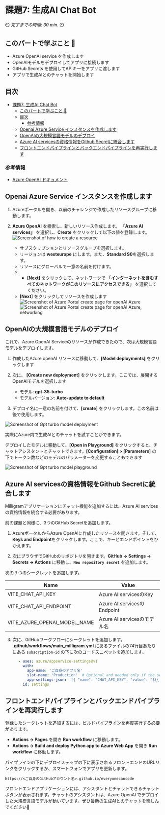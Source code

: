 # 課題7: 生成AI Chat Bot

⏲️ _完了までの時間: 30 min._ ⏲️

## このパートで学ぶこと 🎯

- Azure OpenAI service を作成します
- OpenAIモデルをデプロイしてアプリに接続します
- GitHub Secrets を使用してAPIキーをアプリに渡します
- アプリで生成AIとのチャットを開始します

## 目次

- [課題7: 生成AI Chat Bot](#課題7-生成ai-chat-bot)
  - [このパートで学ぶこと 🎯](#このパートで学ぶこと-)
  - [目次](#目次)
    - [参考情報](#参考情報)
  - [Openai Azure Service インスタンスを作成します](#openai-azure-service-インスタンスを作成します)
  - [OpenAIの大規模言語モデルのデプロイ](#openaiの大規模言語モデルのデプロイ)
  - [Azure AI servicesの資格情報をGithub Secretに統合します](#azure-ai-servicesの資格情報をgithub-secretに統合します)
  - [フロントエンドパイプラインとバックエンドパイプラインを再実行します](#フロントエンドパイプラインとバックエンドパイプラインを再実行します)


### 参考情報

- [Azure OpenAI ドキュメント](https://learn.microsoft.com/en-us/azure/ai-services/openai/)


## Openai Azure Service インスタンスを作成します

1. Azureポータルを開き、以前のチャレンジで作成したリソースグループに移動します。
   
2. **Azure OpenAI** を検索し、新しいリソース作成します。
   **「Azure AI services」** を選択し、**Create** をクリックして以下の値を登録します。
    ![Screenshot of how to create a resource](./images/resource-azure-openai.png)

   - サブスクリプションとリソースグループを選択します。
   - リージョンは **westeurope** にします。また、**Standard S0**を選択します。
   - リソースにグローバルで一意の名前を付けます。
   - - **[Next]** をクリックして、ネットワークで **「インターネットを含むすべてのネットワークがこのリソースにアクセスできる」** を選択してください。
   - **[Next]** をクリックしてリソースを作成します
    ![Screenshot of Azure Portal create page for openAI Azure](./images/resource-azure-openai-settings.png)
    ![Screenshot of Azure Portal create page for openAI Azure, networking](./images/resource-azure-openai-network.png)


## OpenAIの大規模言語モデルのデプロイ
これで、Azure OpenAI Serviceのリソースが作成できたので、次は大規模言語モデルをデプロイします。

1. 作成したAzure openAI リソースに移動して、**[Model deployments]** をクリックします
2. 次に、 **[Create new deployment]** をクリックします。ここでは、展開するOpenAIモデルを選択します
   - モデル: **gpt-35-turbo** 
   - モデルバージョン: **Auto-update to default**

3. デプロイ名に一意の名前を付けて、**[create]** をクリックします。この名前は後で使用します。

  ![Screenshot of Gpt turbo model deployment](./images/gpt-turbo-deployment.png)


実際にAzure内で生成AIとのチャットを試すことができます。

デプロイしたモデルに移動して、**[Open in Playground]** をクリックすると、チャットアシスタントとチャットできます。**[Configuration] > [Parameters]** の下でトークン数などのモデルのパラメーターを変更することもできます
 
![Screenshot of Gpt turbo model playground](./images/gpt-playground.png)


## Azure AI servicesの資格情報をGithub Secretに統合します

Milligramアプリケーションにチャット機能を追加するには、Azure AI servicesの資格情報を統合する必要があります。

<!-- このためには、2つのオプションがあります。
+ オプション1: Azure WebAppsにキーを追加
+ オプション2: GitHub Workflow にキーを追加 -->

<!-- ### オプション1：OpenAI Azure資格情報をWebアプリに追加する
Azureに戻り、MilligramのWebアプリをもう一度開きます。

-  **environment variables** に移動します。
- 変数 **CHAT_API_KEY** を作成し、Azure OpenAIのキーを貼り付けます。
- 変数 **CHAT_API_ENDPOINT** を作成し、Azure OpenAIのエンドポイントURLを貼り付けます。
- 最後に変数 **AZURE_OPENAI_MODEL_NAME** を作成し、Azure OpenAIで作成したモデルのデプロイ名を貼り付けます。

![Screenshot of Gpt turbo model playground](./images/milligram-env-vars.png)
 -->

<!-- ### オプション2：Azure OpenAIの資格情報をGitHub Secretに統合する -->

前の課題と同様に、3つのGitHub Secretを追加します。

1. AzureポータルからAzure OpenAIに作成したリソースを開きます。そして、**Keys and Endpoint**をクリックします。ここで、キーとエンドポイントをひかえます。
  
2. 次にブラウザでGitHubのリポジトリを開きます。**GitHub -> Settings -> Secrets -> Actions** に移動し、**`New repository secret`** を追加します。

  次の３つのシークレットを追加します。

  |Name|Value|
  |-|-|
  |VITE_CHAT_API_KEY|Azure AI servicesのKey|
  |VITE_CHAT_API_ENDPOINT|Azure AI servicesのEndpoint|
  |VITE_AZURE_OPENAI_MODEL_NAME|Azure AI servicesのモデル名|


3. 次に、GitHubワークフローにシークレットを追加します。
   **.github/workflows/main_milligram.yml** にあるファイルの74行目あたりにある `subscription-id` の下に次のコードスニペットを追加します。
   
```yaml
      - uses: azure/appservice-settings@v1
        with:
          app-name: 'ご自身のアプリ名'
          slot-name: 'Production'  # Optional and needed only if the settings have to be configured on the specific deployment slot
          app-settings-json: '[{ "name": "CHAT_API_KEY", "value": "${{ secrets.VITE_CHAT_API_KEY }}", "slotSetting": false }, { "name": "CHAT_API_ENDPOINT", "value":  "${{ secrets.VITE_CHAT_API_ENDPOINT }}", "slotSetting": false }, { "name": "AZURE_OPENAI_MODEL_NAME", "value": "${{ secrets.VITE_AZURE_OPENAI_MODEL_NAME }}", "slotSetting": false }]'
        id: settings
```

## フロントエンドパイプラインとバックエンドパイプラインを再実行します

登録したシークレットを追加するには、ビルドパイプラインを再度実行する必要があります。

- **Actions -> Pages** を開き **Run workflow** に移動します。
- **Actions -> Build and deploy Python app to Azure Web App** を開き **Run workflow** に移動します。


パイプラインの下にデプロイステップの下に表示されるフロントエンドのURLリンクをクリックするか、スマートフォンでアプリを更新します。

`https://<ご自身のGitHubアカウント名>.github.io/everyonecancode`


フロントエンドアプリケーションには、アシスタントとチャットできるチャットボタンが表示されます。チャットのアシスタントは、Azure OpenAI でデプロイした大規模言語モデルが動いています。ぜひ最新の生成AIとのチャットを楽しんでください:robot:
